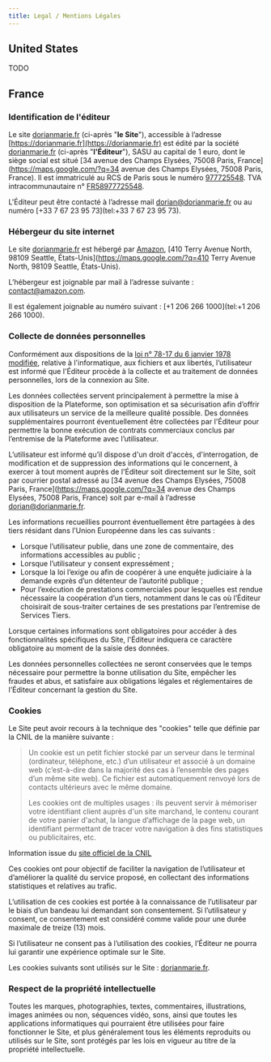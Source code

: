 ```yaml
---
title: Legal / Mentions Légales
---
```


## United States

TODO

## France

### Identification de l'éditeur

Le site [dorianmarie.fr](https://dorianmarie.fr) (ci-après "**le Site**"), accessible à l’adresse [https://dorianmarie.fr](https://dorianmarie.fr) est édité par la société [dorianmarie.fr](https://dorianmarie.fr) (ci-après "**l'Éditeur**"), SASU au capital de 1 euro, dont le siège social est situé [34 avenue des Champs Elysées, 75008 Paris, France](https://maps.google.com/?q=34 avenue des Champs Elysées, 75008 Paris, France). Il est immatriculé au RCS de Paris sous le numéro [977725548](https://www.pappers.fr/entreprise/dorianmariefr-977725548). TVA intracommunautaire n° [FR58977725548](https://www.pappers.fr/entreprise/dorianmariefr-977725548).

L'Éditeur peut être contacté à l’adresse mail [dorian@dorianmarie.fr](mailto:dorian@dorianmarie.fr) ou au numéro [+33 7 67 23 95 73](tel:+33 7 67 23 95 73).

### Hébergeur du site internet

Le site [dorianmarie.fr](https://dorianmarie.fr) est hébergé par [Amazon](https://www.amazon.com/), [410 Terry Avenue North, 98109 Seattle, États-Unis](https://maps.google.com/?q=410 Terry Avenue North, 98109 Seattle, États-Unis).

L’hébergeur est joignable par mail à l’adresse suivante :
[contact@amazon.com](mailto:contact@amazon.com).

Il est également joignable au numéro suivant : [+1 206 266 1000](tel:+1 206 266 1000).

### Collecte de données personnelles

Conformément aux dispositions de la [loi n° 78-17 du 6 janvier 1978 modifiée](https://www.legifrance.gouv.fr/loda/id/JORFTEXT000000886460), relative à l'informatique, aux fichiers et aux libertés, l’utilisateur est informé que l'Éditeur procède à la collecte et au traitement de données personnelles, lors de la connexion au Site.

Les données collectées servent principalement à permettre la mise à disposition de la Plateforme, son optimisation et sa sécurisation afin d’offrir aux utilisateurs un service de la meilleure qualité possible. Des données supplémentaires pourront éventuellement être collectées par l'Éditeur pour permettre la bonne exécution de contrats commerciaux conclus par l’entremise de la Plateforme avec l’utilisateur.

L’utilisateur est informé qu’il dispose d'un droit d'accès, d'interrogation, de modification et de suppression des informations qui le concernent, à exercer à tout moment auprès de l'Éditeur soit directement sur le Site, soit par courrier postal adressé au [34 avenue des Champs Elysées, 75008 Paris, France](https://maps.google.com/?q=34 avenue des Champs Elysées, 75008 Paris, France) soit par e-mail à l’adresse [dorian@dorianmarie.fr](mailto:dorian@dorianmarie.fr).

Les informations recueillies pourront éventuellement être partagées à des tiers résidant dans l’Union Européenne dans les cas suivants :

- Lorsque l’utilisateur publie, dans une zone de commentaire, des informations accessibles au public ;
- Lorsque l’utilisateur y consent expressément ;
- Lorsque la loi l’exige ou afin de coopérer à une enquête judiciaire à la demande exprès d’un détenteur de l’autorité publique ;
- Pour l’exécution de prestations commerciales pour lesquelles est rendue nécessaire la coopération d’un tiers, notamment dans le cas où l’Éditeur choisirait de sous-traiter certaines de ses prestations par l’entremise de Services Tiers.

Lorsque certaines informations sont obligatoires pour accéder à des fonctionnalités spécifiques du Site, l'Éditeur indiquera ce caractère obligatoire au moment de la saisie des données.

Les données personnelles collectées ne seront conservées que le temps nécessaire pour permettre la bonne utilisation du Site, empêcher les fraudes et abus, et satisfaire aux obligations légales et réglementaires de l'Éditeur concernant la gestion du Site.

### Cookies

Le Site peut avoir recours à la technique des "cookies" telle que définie par la CNIL de la manière suivante :

> Un cookie est un petit fichier stocké par un serveur dans le terminal (ordinateur, téléphone, etc.) d’un utilisateur et associé à un domaine web (c’est-à-dire dans la majorité des cas à l’ensemble des pages d’un même site web). Ce fichier est automatiquement renvoyé lors de contacts ultérieurs avec le même domaine.
>
> Les cookies ont de multiples usages : ils peuvent servir à mémoriser votre identifiant client auprès d'un site marchand, le contenu courant de votre panier d'achat, la langue d’affichage de la page web, un identifiant permettant de tracer votre navigation à des fins statistiques ou publicitaires, etc.

Information issue du [site officiel de la CNIL](https://www.cnil.fr/fr/glossaire)

Ces cookies ont pour objectif de faciliter la navigation de l’utilisateur et d’améliorer la qualité du service proposé, en collectant des informations statistiques et relatives au trafic.

L’utilisation de ces cookies est portée à la connaissance de l’utilisateur par le biais d’un bandeau lui demandant son consentement. Si l’utilisateur y consent, ce consentement est considéré comme valide pour une durée maximale de treize (13) mois.

Si l’utilisateur ne consent pas à l’utilisation des cookies, l’Éditeur ne pourra lui garantir une expérience optimale sur le Site.

Les cookies suivants sont utilisés sur le Site : [dorianmarie.fr](https://dorianmarie.fr).

### Respect de la propriété intellectuelle

Toutes les marques, photographies, textes, commentaires, illustrations, images animées ou non, séquences vidéo, sons, ainsi que toutes les applications informatiques qui pourraient être utilisées pour faire fonctionner le Site, et plus généralement tous les éléments reproduits ou utilisés sur le Site, sont protégés par les lois en vigueur au titre de la propriété intellectuelle.
